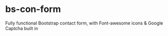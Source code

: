 # bs-con-form
Fully functional Bootstrap contact form, with Font-awesome icons &amp; Google Captcha built in
